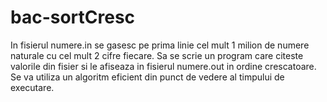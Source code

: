 # bac-sortCresc
In fisierul numere.in se gasesc pe prima linie cel mult 1 milion de numere naturale cu cel mult 2 cifre fiecare. Sa se scrie un program care citeste valorile din fisier si le afiseaza in fisierul numere.out in ordine crescatoare. Se va utiliza un algoritm eficient din punct de vedere al timpului de executare.
